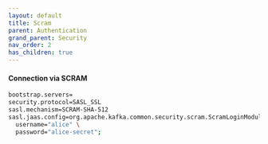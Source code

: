 ```yaml
---
layout: default
title: Scram
parent: Authentication
grand_parent: Security
nav_order: 2
has_children: true
---
```


#### Connection via SCRAM
```bash
bootstrap.servers=
security.protocol=SASL_SSL
sasl.mechanism=SCRAM-SHA-512
sasl.jaas.config=org.apache.kafka.common.security.scram.ScramLoginModule required \
  username="alice" \
  password="alice-secret";
```
